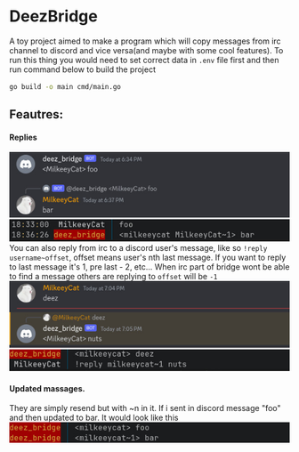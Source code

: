 # DeezBridge

A toy project aimed to make a program which will copy messages from irc channel to discord and vice versa(and maybe with some cool features).
To run this thing you would need to set correct data in `.env` file first and then run command below to build the project

```bash
go build -o main cmd/main.go
```

## Feautres:

#### Replies
![Discord replies](images/discord_replies.jpg) <br/>
![Irc replies](images/irc_replies.jpg) <br/>
You can also reply from irc to a discord user's message, like so `!reply username~offset`, offset means user's nth last message.
If you want to reply to last message it's 1, pre last - 2, etc... When irc part of bridge wont be able to find a message others are replying to `offset` will be `-1`<br/>
![Discord reply](images/discord_reply_from_irc.jpg) <br/>
![Irc reply](images/irc_reply.jpg) <br/>

#### Updated massages.
They are simply resend but with ~n in it. If i sent in discord message "foo" and then updated to bar. It would look like this <br/>
![Updated message in irc](images/updated_message.jpg) <br/>
